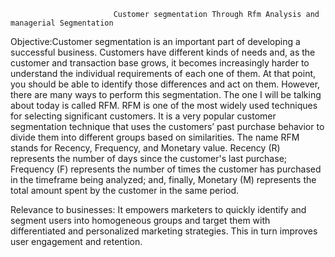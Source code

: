                            Customer segmentation Through Rfm Analysis and managerial Segmentation
                                      
Objective:Customer segmentation is an important part of developing a successful business. Customers have different kinds of needs and, as the customer and transaction base grows, it becomes increasingly harder to understand the individual requirements of each one of them. At that point, you should be able to identify those differences and act on them. However, there are many ways to perform this segmentation. The one I  will be talking about today is called RFM.
RFM is one of the most widely used techniques for selecting significant customers. It is a very popular customer segmentation technique that uses the customers’ past purchase behavior to divide them into different groups based on similarities.
The name RFM stands for Recency, Frequency, and Monetary value. Recency (R) represents the number of days since the customer's last purchase; Frequency (F) represents the number of times the customer has purchased in the timeframe being analyzed; and, finally, Monetary (M) represents the total amount spent by the customer in the same period.

Relevance to businesses: It empowers marketers to quickly identify and segment users into homogeneous groups and target them with differentiated and personalized marketing strategies. This in turn improves user engagement and retention.
